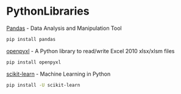 # PythonLibraries

[Pandas](https://pandas.pydata.org/) - Data Analysis and Manipulation Tool
```sh
pip install pandas
```

[openpyxl](https://openpyxl.readthedocs.io/en/stable/) - A Python library to read/write Excel 2010 xlsx/xlsm files
```sh
pip install openpyxl
```

[scikit-learn](https://scikit-learn.org/stable/install.html) - Machine Learning in Python
```sh
pip install -U scikit-learn
```
